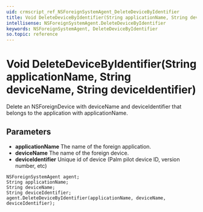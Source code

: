 ```yaml
---
uid: crmscript_ref_NSForeignSystemAgent_DeleteDeviceByIdentifier
title: Void DeleteDeviceByIdentifier(String applicationName, String deviceName, String deviceIdentifier)
intellisense: NSForeignSystemAgent.DeleteDeviceByIdentifier
keywords: NSForeignSystemAgent, DeleteDeviceByIdentifier
so.topic: reference
---
```


# Void DeleteDeviceByIdentifier(String applicationName, String deviceName, String deviceIdentifier)

Delete an NSForeignDevice with deviceName and deviceIdentifier that belongs to the application with applicationName.

## Parameters

* **applicationName** The name of the foreign application.
* **deviceName** The name of the foreign device.
* **deviceIdentifier** Unique id of device (Palm pilot device ID, version number, etc)

```crmscript
NSForeignSystemAgent agent;
String applicationName;
String deviceName;
String deviceIdentifier;
agent.DeleteDeviceByIdentifier(applicationName, deviceName, deviceIdentifier);
```

